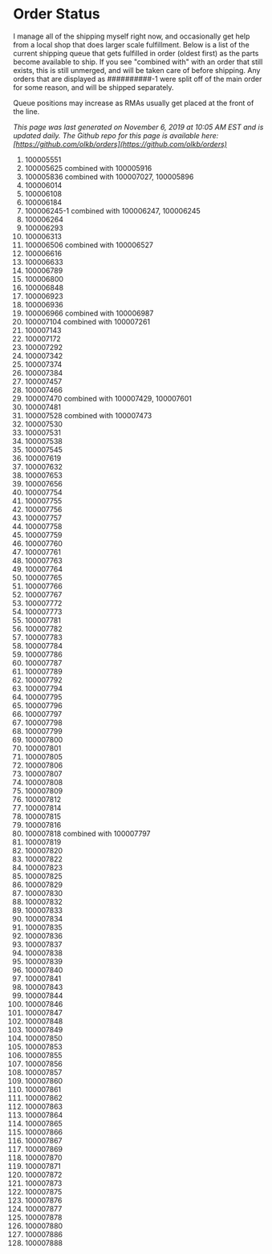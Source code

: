 # Order Status

I manage all of the shipping myself right now, and occasionally get help from a local shop that does larger scale fulfillment. Below is a list of the current shipping queue that gets fulfilled in order (oldest first) as the parts become available to ship. If you see "combined with" with an order that still exists, this is still unmerged, and will be taken care of before shipping. Any orders that are displayed as ##########-1 were split off of the main order for some reason, and will be shipped separately.

Queue positions may increase as RMAs usually get placed at the front of the line.

*This page was last generated on November 6, 2019 at 10:05 AM EST and is updated daily. The Github repo for this page is available here: [https://github.com/olkb/orders](https://github.com/olkb/orders)*

 1. 100005551
 2. 100005625 combined with 100005916
 3. 100005836 combined with 100007027, 100005896
 4. 100006014
 5. 100006108
 6. 100006184
 7. 100006245-1 combined with 100006247, 100006245
 8. 100006264
 9. 100006293
 10. 100006313
 11. 100006506 combined with 100006527
 12. 100006616
 13. 100006633
 14. 100006789
 15. 100006800
 16. 100006848
 17. 100006923
 18. 100006936
 19. 100006966 combined with 100006987
 20. 100007104 combined with 100007261
 21. 100007143
 22. 100007172
 23. 100007292
 24. 100007342
 25. 100007374
 26. 100007384
 27. 100007457
 28. 100007466
 29. 100007470 combined with 100007429, 100007601
 30. 100007481
 31. 100007528 combined with 100007473
 32. 100007530
 33. 100007531
 34. 100007538
 35. 100007545
 36. 100007619
 37. 100007632
 38. 100007653
 39. 100007656
 40. 100007754
 41. 100007755
 42. 100007756
 43. 100007757
 44. 100007758
 45. 100007759
 46. 100007760
 47. 100007761
 48. 100007763
 49. 100007764
 50. 100007765
 51. 100007766
 52. 100007767
 53. 100007772
 54. 100007773
 55. 100007781
 56. 100007782
 57. 100007783
 58. 100007784
 59. 100007786
 60. 100007787
 61. 100007789
 62. 100007792
 63. 100007794
 64. 100007795
 65. 100007796
 66. 100007797
 67. 100007798
 68. 100007799
 69. 100007800
 70. 100007801
 71. 100007805
 72. 100007806
 73. 100007807
 74. 100007808
 75. 100007809
 76. 100007812
 77. 100007814
 78. 100007815
 79. 100007816
 80. 100007818 combined with 100007797
 81. 100007819
 82. 100007820
 83. 100007822
 84. 100007823
 85. 100007825
 86. 100007829
 87. 100007830
 88. 100007832
 89. 100007833
 90. 100007834
 91. 100007835
 92. 100007836
 93. 100007837
 94. 100007838
 95. 100007839
 96. 100007840
 97. 100007841
 98. 100007843
 99. 100007844
 100. 100007846
 101. 100007847
 102. 100007848
 103. 100007849
 104. 100007850
 105. 100007853
 106. 100007855
 107. 100007856
 108. 100007857
 109. 100007860
 110. 100007861
 111. 100007862
 112. 100007863
 113. 100007864
 114. 100007865
 115. 100007866
 116. 100007867
 117. 100007869
 118. 100007870
 119. 100007871
 120. 100007872
 121. 100007873
 122. 100007875
 123. 100007876
 124. 100007877
 125. 100007878
 126. 100007880
 127. 100007886
 128. 100007888

